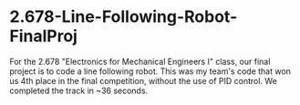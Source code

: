 # 2.678-Line-Following-Robot-FinalProj
For the 2.678 "Electronics for Mechanical Engineers I" class, our final project is to code a line following robot. This was my team's code that won us 4th place in the final competition, without the use of PID control. We completed the track in ~36 seconds.
